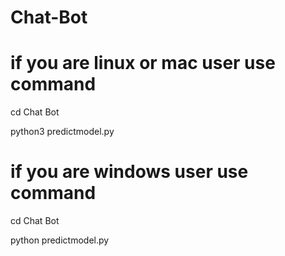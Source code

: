 # Chat-Bot

# if you are linux or mac user use command
cd Chat Bot

python3 predictmodel.py

# if you are windows user use command
cd Chat Bot

python predictmodel.py